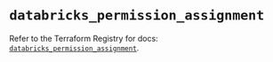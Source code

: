 # `databricks_permission_assignment`

Refer to the Terraform Registry for docs: [`databricks_permission_assignment`](https://registry.terraform.io/providers/databricks/databricks/1.58.0/docs/resources/permission_assignment).
